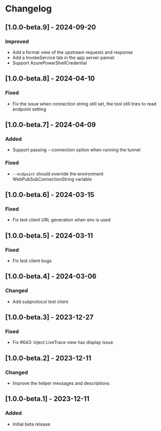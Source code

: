 # Changelog

## [1.0.0-beta.9] - 2024-09-20
### Improved
- Add a format view of the upstream requests and response
- Add a InvokeService tab in the app server pannel
- Support AzurePowerShellCredential

## [1.0.0-beta.8] - 2024-04-10
### Fixed
- Fix the issue when connection string still set, the tool still tries to read endpoint setting

## [1.0.0-beta.7] - 2024-04-09
### Added
- Support passing --connection option when running the tunnel

### Fixed
- `--endpoint` should override the environment WebPubSubConnectionString variable

## [1.0.0-beta.6] - 2024-03-15
### Fixed
- Fix test client URL generation when env is used

## [1.0.0-beta.5] - 2024-03-11
### Fixed
- Fix test client bugs

## [1.0.0-beta.4] - 2024-03-06
### Changed
- Add subprotocol test client

## [1.0.0-beta.3] - 2023-12-27
### Fixed
- Fix #643: inject LiveTrace view has display issue

## [1.0.0-beta.2] - 2023-12-11
### Changed
- Improve the helper messages and descriptions

## [1.0.0-beta.1] - 2023-12-11
### Added
- Initial beta release
